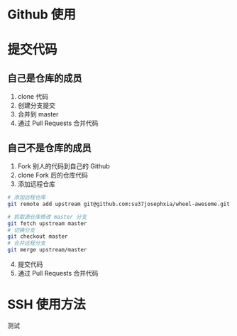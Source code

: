 # Github 使用

# 提交代码
## 自己是仓库的成员
1. clone 代码
2. 创建分支提交
3. 合并到 master
4. 通过 Pull Requests 合并代码
## 自己不是仓库的成员
1. Fork 别人的代码到自己的 Github
2. clone Fork 后的仓库代码
3. 添加远程仓库
```bash
# 添加远程仓库
git remote add upstream git@github.com:su37josephxia/wheel-awesome.git
```

```bash
# 抓取源仓库修改 master 分支
git fetch upstream master
# 切换分支
git checkout master
# 合并远程分支
git merge upstream/master
```
4. 提交代码
5. 通过 Pull Requests 合并代码

# SSH 使用方法
测试
